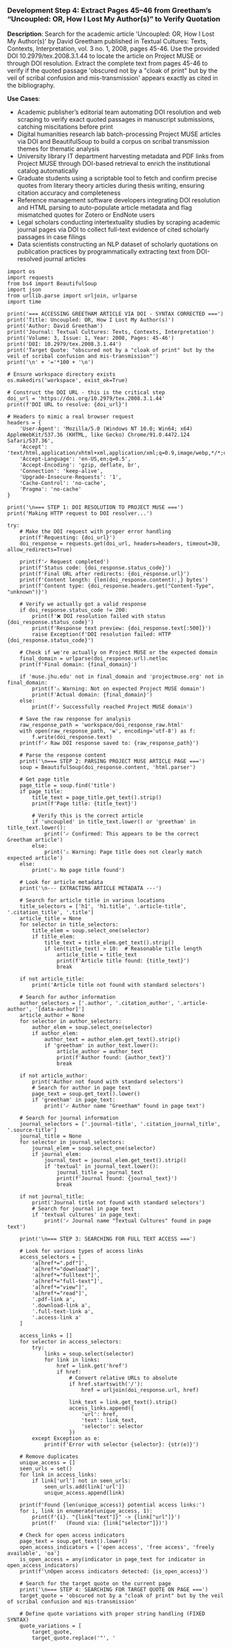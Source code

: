 ### Development Step 4: Extract Pages 45–46 from Greetham’s “Uncoupled: OR, How I Lost My Author(s)” to Verify Quotation

**Description**: Search for the academic article 'Uncoupled: OR, How I Lost My Author(s)' by David Greetham published in Textual Cultures: Texts, Contexts, Interpretation, vol. 3 no. 1, 2008, pages 45-46. Use the provided DOI 10.2979/tex.2008.3.1.44 to locate the article on Project MUSE or through DOI resolution. Extract the complete text from pages 45-46 to verify if the quoted passage 'obscured not by a "cloak of print" but by the veil of scribal confusion and mis-transmission' appears exactly as cited in the bibliography.

**Use Cases**:
- Academic publisher’s editorial team automating DOI resolution and web scraping to verify exact quoted passages in manuscript submissions, catching miscitations before print
- Digital humanities research lab batch-processing Project MUSE articles via DOI and BeautifulSoup to build a corpus on scribal transmission themes for thematic analysis
- University library IT department harvesting metadata and PDF links from Project MUSE through DOI-based retrieval to enrich the institutional catalog automatically
- Graduate students using a scriptable tool to fetch and confirm precise quotes from literary theory articles during thesis writing, ensuring citation accuracy and completeness
- Reference management software developers integrating DOI resolution and HTML parsing to auto-populate article metadata and flag mismatched quotes for Zotero or EndNote users
- Legal scholars conducting intertextuality studies by scraping academic journal pages via DOI to collect full-text evidence of cited scholarly passages in case filings
- Data scientists constructing an NLP dataset of scholarly quotations on publication practices by programmatically extracting text from DOI-resolved journal articles

```
import os
import requests
from bs4 import BeautifulSoup
import json
from urllib.parse import urljoin, urlparse
import time

print('=== ACCESSING GREETHAM ARTICLE VIA DOI - SYNTAX CORRECTED ===') 
print('Title: Uncoupled: OR, How I Lost My Author(s)')
print('Author: David Greetham')
print('Journal: Textual Cultures: Texts, Contexts, Interpretation')
print('Volume: 3, Issue: 1, Year: 2008, Pages: 45-46')
print('DOI: 10.2979/tex.2008.3.1.44')
print('Target Quote: "obscured not by a "cloak of print" but by the veil of scribal confusion and mis-transmission"')
print('\n' + '='*100 + '\n')

# Ensure workspace directory exists
os.makedirs('workspace', exist_ok=True)

# Construct the DOI URL - this is the critical step
doi_url = 'https://doi.org/10.2979/tex.2008.3.1.44'
print(f'DOI URL to resolve: {doi_url}')

# Headers to mimic a real browser request
headers = {
    'User-Agent': 'Mozilla/5.0 (Windows NT 10.0; Win64; x64) AppleWebKit/537.36 (KHTML, like Gecko) Chrome/91.0.4472.124 Safari/537.36',
    'Accept': 'text/html,application/xhtml+xml,application/xml;q=0.9,image/webp,*/*;q=0.8',
    'Accept-Language': 'en-US,en;q=0.5',
    'Accept-Encoding': 'gzip, deflate, br',
    'Connection': 'keep-alive',
    'Upgrade-Insecure-Requests': '1',
    'Cache-Control': 'no-cache',
    'Pragma': 'no-cache'
}

print('\n=== STEP 1: DOI RESOLUTION TO PROJECT MUSE ===')
print('Making HTTP request to DOI resolver...')

try:
    # Make the DOI request with proper error handling
    print(f'Requesting: {doi_url}')
    doi_response = requests.get(doi_url, headers=headers, timeout=30, allow_redirects=True)
    
    print(f'✓ Request completed')
    print(f'Status code: {doi_response.status_code}')
    print(f'Final URL after redirects: {doi_response.url}')
    print(f'Content length: {len(doi_response.content):,} bytes')
    print(f'Content type: {doi_response.headers.get("Content-Type", "unknown")}')
    
    # Verify we actually got a valid response
    if doi_response.status_code != 200:
        print(f'❌ DOI resolution failed with status {doi_response.status_code}')
        print(f'Response text preview: {doi_response.text[:500]}')
        raise Exception(f'DOI resolution failed: HTTP {doi_response.status_code}')
    
    # Check if we're actually on Project MUSE or the expected domain
    final_domain = urlparse(doi_response.url).netloc
    print(f'Final domain: {final_domain}')
    
    if 'muse.jhu.edu' not in final_domain and 'projectmuse.org' not in final_domain:
        print(f'⚠ Warning: Not on expected Project MUSE domain')
        print(f'Actual domain: {final_domain}')
    else:
        print(f'✓ Successfully reached Project MUSE domain')
    
    # Save the raw response for analysis
    raw_response_path = 'workspace/doi_response_raw.html'
    with open(raw_response_path, 'w', encoding='utf-8') as f:
        f.write(doi_response.text)
    print(f'✓ Raw DOI response saved to: {raw_response_path}')
    
    # Parse the response content
    print('\n=== STEP 2: PARSING PROJECT MUSE ARTICLE PAGE ===')
    soup = BeautifulSoup(doi_response.content, 'html.parser')
    
    # Get page title
    page_title = soup.find('title')
    if page_title:
        title_text = page_title.get_text().strip()
        print(f'Page title: {title_text}')
        
        # Verify this is the correct article
        if 'uncoupled' in title_text.lower() or 'greetham' in title_text.lower():
            print('✓ Confirmed: This appears to be the correct Greetham article')
        else:
            print('⚠ Warning: Page title does not clearly match expected article')
    else:
        print('⚠ No page title found')
    
    # Look for article metadata
    print('\n--- EXTRACTING ARTICLE METADATA ---')
    
    # Search for article title in various locations
    title_selectors = ['h1', 'h1.title', '.article-title', '.citation_title', '.title']
    article_title = None
    for selector in title_selectors:
        title_elem = soup.select_one(selector)
        if title_elem:
            title_text = title_elem.get_text().strip()
            if len(title_text) > 10:  # Reasonable title length
                article_title = title_text
                print(f'Article title found: {title_text}')
                break
    
    if not article_title:
        print('Article title not found with standard selectors')
    
    # Search for author information
    author_selectors = ['.author', '.citation_author', '.article-author', '[data-author]']
    article_author = None
    for selector in author_selectors:
        author_elem = soup.select_one(selector)
        if author_elem:
            author_text = author_elem.get_text().strip()
            if 'greetham' in author_text.lower():
                article_author = author_text
                print(f'Author found: {author_text}')
                break
    
    if not article_author:
        print('Author not found with standard selectors')
        # Search for author in page text
        page_text = soup.get_text().lower()
        if 'greetham' in page_text:
            print('✓ Author name "Greetham" found in page text')
    
    # Search for journal information
    journal_selectors = ['.journal-title', '.citation_journal_title', '.source-title']
    journal_title = None
    for selector in journal_selectors:
        journal_elem = soup.select_one(selector)
        if journal_elem:
            journal_text = journal_elem.get_text().strip()
            if 'textual' in journal_text.lower():
                journal_title = journal_text
                print(f'Journal found: {journal_text}')
                break
    
    if not journal_title:
        print('Journal title not found with standard selectors')
        # Search for journal in page text
        if 'textual cultures' in page_text:
            print('✓ Journal name "Textual Cultures" found in page text')
    
    print('\n=== STEP 3: SEARCHING FOR FULL TEXT ACCESS ===')
    
    # Look for various types of access links
    access_selectors = [
        'a[href*=".pdf"]',
        'a[href*="download"]',
        'a[href*="fulltext"]',
        'a[href*="full-text"]',
        'a[href*="view"]',
        'a[href*="read"]',
        '.pdf-link a',
        '.download-link a',
        '.full-text-link a',
        '.access-link a'
    ]
    
    access_links = []
    for selector in access_selectors:
        try:
            links = soup.select(selector)
            for link in links:
                href = link.get('href')
                if href:
                    # Convert relative URLs to absolute
                    if href.startswith('/'):
                        href = urljoin(doi_response.url, href)
                    
                    link_text = link.get_text().strip()
                    access_links.append({
                        'url': href,
                        'text': link_text,
                        'selector': selector
                    })
        except Exception as e:
            print(f'Error with selector {selector}: {str(e)}')
    
    # Remove duplicates
    unique_access = []
    seen_urls = set()
    for link in access_links:
        if link['url'] not in seen_urls:
            seen_urls.add(link['url'])
            unique_access.append(link)
    
    print(f'Found {len(unique_access)} potential access links:')
    for i, link in enumerate(unique_access, 1):
        print(f'{i}. "{link["text"]}" -> {link["url"]}')
        print(f'   (Found via: {link["selector"]})')
    
    # Check for open access indicators
    page_text = soup.get_text().lower()
    open_access_indicators = ['open access', 'free access', 'freely available', 'oa']
    is_open_access = any(indicator in page_text for indicator in open_access_indicators)
    print(f'\nOpen access indicators detected: {is_open_access}')
    
    # Search for the target quote on the current page
    print('\n=== STEP 4: SEARCHING FOR TARGET QUOTE ON PAGE ===')
    target_quote = 'obscured not by a "cloak of print" but by the veil of scribal confusion and mis-transmission'
    
    # Define quote variations with proper string handling (FIXED SYNTAX)
    quote_variations = [
        target_quote,
        target_quote.replace('"', '
```